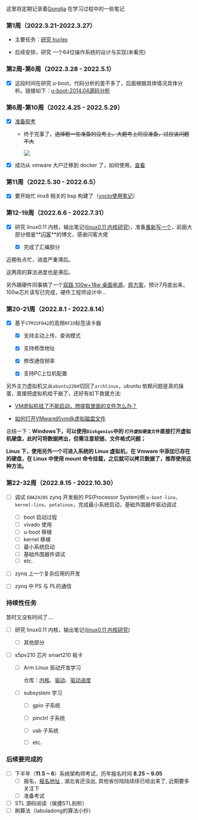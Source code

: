这里将定期记录着[Gonglja](https://github.com/Gonglja) 在学习过程中的一些笔记

### 第1周（2022.3.21-2022.3.27）

- 主要任务：[研究 hurlex](./week1/readme.md) 

- 后续安排，研究 一个64位操作系统的设计与实现(未看完)

    

### 第2周-第6周（2022.3.28 - 2022.5.1）

- [x] 这段时间在研究 u-boot，代码分析的差不多了，后面根据具体情况具体分析。链接如下：[u-boot-2014.04源码分析](https://gonglja.github.io/posts/f88e6d17/) 



### 第6周-第10周（2022.4.25 - 2022.5.29）

- [x] [准备软考](https://www.zhixi.com/view/4f83310b)
  
    - 终于完事了，~~选择题一些准备的没考上，大题考上的没准备，过应该问题不大~~
    
      ![](https://note-1251905184.cos.ap-shanghai.myqcloud.com/img/202207240034994.png)
    
- [x] 成功从 vmware 大户迁移到 docker 了，如何使用，[查看](https://gonglja.github.io/posts/6c58185/)



### 第11周（2022.5.30 - 2022.6.5）

- [x] 要开始忙 imx8 相关的 bsp 构建了（[yocto使用笔记](https://note.youdao.com/s/9agRyOgp)）

    

### 第12-19周（2022.6.6 - 2022.7.31）

- [x] 研究 linux0.11 内核，输出笔记([linux0.11 内核研究](./week2-5/readme.md))，准备[重新写一个](https://gonglja.github.io/posts/ca3a0e2a/)，前面大部分借鉴**[闪客](https://github.com/sunym1993)**的博文，感谢闪客大佬	

    - [x] 完成了汇编部分

近期有点忙，进度严重滞后。

这两周的算法进度也是滞后。

另外跟硬件同事搞了一个[双路 100w+18w 桌面电源](https://github.com/Gonglja/yds-charger)，[原方案](https://github.com/liaozhelin/yds-charger)，预计7月底出来，100w芯片读写已完成，硬件工程师设计中...



### 第20-21周（2022.8.1 - 2022.8.14）



- [x] 基于`STM32F042`的高频`RFID`标签读卡器

  - [x] 支持主动上传、查询模式
  - [x] 支持修改地址
  - [x] 修改通信频率
  - [x] 支持PC上位机配置

  

另外主力虚拟机又从`ubuntu2204`切回了`archlinux`，ubuntu 依赖问题是真的操蛋，直接把虚拟机给干崩了，还好有如下救援方法:

- [VM虚拟机挂了不能启动，想提取里面的文件怎么办？](https://blog.csdn.net/qq_33475105/article/details/109282420)

- [如何打开VMware的vmdk虚拟磁盘文件](https://blog.csdn.net/u013401853/article/details/53088974)

总结一下：**Windows下，可以使用`Diskgenius`中的 `打开虚拟硬盘文件`直接打开虚拟机硬盘，此时可将数据拷出，但需注意软链、文件格式问题；**

**Linux 下，使用另外一个可进入系统的 Linux 虚拟机，在 Vmware 中添加已存在的硬盘，在 Linux 中使用 mount 命令挂载，之后就可以拷贝数据了，推荐使用这种方法。**



### 第22-32周（2022.8.15 - 2022.10.30）

- [ ] 调试 `EBAZ4205` zynq 开发板的 PS(Processor System)侧 `u-boot-linx`、`kernel-linx`、`petalinux`，完成最小系统启动，基础外围器件驱动调试
  - [ ] boot 启动过程
  - [ ] vivado 使用
  - [ ] u-boot 移植
  - [ ] kernel 移植
  - [ ] 最小系统启动
  - [ ] 基础外围器件调试
  - [ ] etc.

- [ ] zynq 上一个复杂应用的开发

- [ ] zynq 中 PS 与 PL的通信

  

### 持续性任务

暂时又没有时间了....

- [ ] 研究 linux0.11 内核，输出笔记([linux0.11 内核研究](./week2-5/readme.md))

  - [ ] 其他部分

- [ ] s5pv210 芯片 smart210 板卡

  - [ ] Arm Linux 驱动开发学习

    仓库：[内核](https://github.com/Gonglja/linux)、[驱动](https://github.com/Gonglja/linux-driver)、[驱动进度](https://github.com/Gonglja/linux-driver/tree/master/01_char/README.md)

  - [ ] subsystem 学习
    - [ ] gpio 子系统
    - [ ] pinctrl 子系统
    - [ ] usb 子系统
    - [ ] etc.





### 后续要完成的

- [ ] 下半年（**11.5 ~ 6**）系统架构师考试，历年报名时间 **8.25 ~ 9.05**
  - [ ] 报名，[报名地址](https://bm.ruankao.org.cn/sign/welcome) , 湖北省还没出, 其他省份陆陆续续已经出来了, 近期要多关注下
  - [ ] 准备考试

- [ ] STL 源码阅读（侯捷STL剖析）
- [ ] 刷算法（labuladong的算法小抄）
